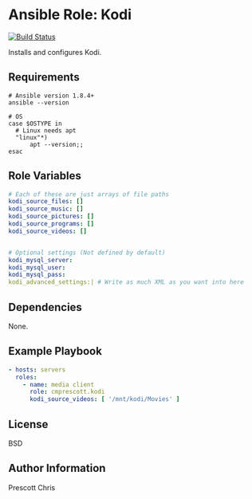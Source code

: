 Ansible Role: Kodi
=========
[![Build Status](https://travis-ci.org/cmprescott/ansible-role-kodi.svg?branch=master)](https://travis-ci.org/cmprescott/ansible-role-kodi)

Installs and configures Kodi.

Requirements
------------

```shell
# Ansible version 1.8.4+
ansible --version

# OS
case $OSTYPE in
  # Linux needs apt
  "linux"*)
      apt --version;;
esac
```

Role Variables
--------------

```yaml
# Each of these are just arrays of file paths
kodi_source_files: []
kodi_source_music: []
kodi_source_pictures: []
kodi_source_programs: []
kodi_source_videos: []


# Optional settings (Not defined by default)
kodi_mysql_server:
kodi_mysql_user:
kodi_mysql_pass:
kodi_advanced_settings:| # Write as much XML as you want into here
```

Dependencies
------------

None.

Example Playbook
----------------

```yaml
- hosts: servers
  roles:
    - name: media client
      role: cmprescott.kodi
      kodi_source_videos: [ '/mnt/kodi/Movies' ]
```

License
-------

BSD

Author Information
------------------

Prescott Chris
